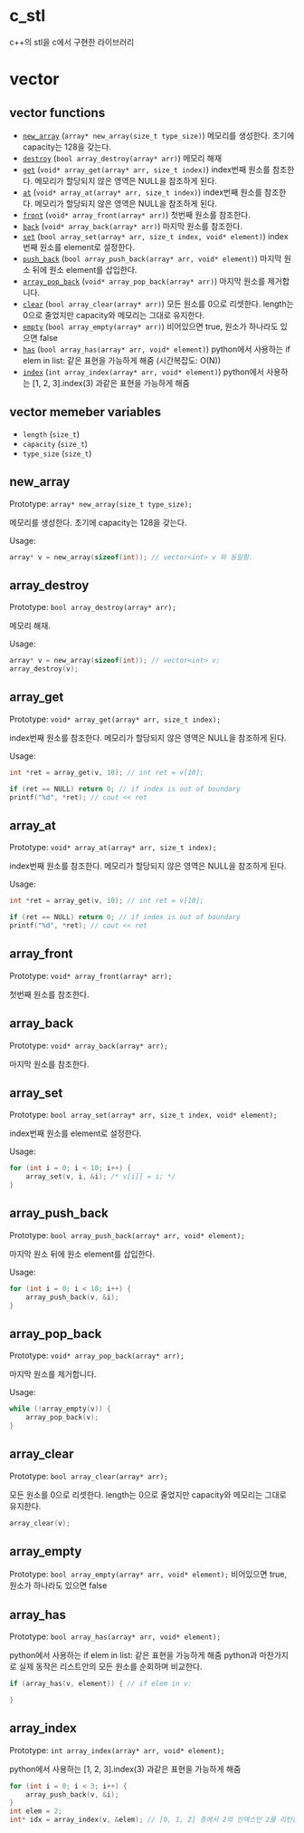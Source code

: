 # c_stl

c++의 stl을 c에서 구현한 라이브러리

# vector

## vector functions

 - [`new_array`](#new_array) (`array* new_array(size_t type_size)`) 메모리를 생성한다. 초기에 capacity는 128을 갖는다.
 - [`destroy`](#array_destroy) (`bool array_destroy(array* arr)`) 메모리 해재
 - [`get`](#array_get) (`void* array_get(array* arr, size_t index)`) index번째 원소를 참조한다. 메모리가 할당되지 않은 영역은 NULL을 참조하게 된다.
 - [`at`](#array_at) (`void* array_at(array* arr, size_t index)`) index번째 원소를 참조한다. 메모리가 할당되지 않은 영역은 NULL을 참조하게 된다.
 - [`front`](#array_front) (`void* array_front(array* arr)`) 첫번째 원소를 참조한다.
 - [`back`](#array_back) (`void* array_back(array* arr)`) 마지막 원소를 참조한다.
 - [`set`](#array_set) (`bool array_set(array* arr, size_t index, void* element)`) index번째 원소를 element로 설정한다.
 - [`push_back`](#array_push_back) (`bool array_push_back(array* arr, void* element)`) 마지막 원소 뒤에 원소 element를 삽입한다.
 - [`array_pop_back`](#array_pop_back) (`void* array_pop_back(array* arr)`) 마지막 원소를 제거합니다.
 - [`clear`](#array_clear) (`bool array_clear(array* arr)`) 모든 원소를 0으로 리셋한다. length는 0으로 줄었지만 capacity와 메모리는 그대로 유지한다.
 - [`empty`](#array_empty) (`bool array_empty(array* arr)`) 비어있으면 true, 원소가 하나라도 있으면 false
 - [`has`](#array_has) (`bool array_has(array* arr, void* element)`) python에서 사용하는 if elem in list: 같은 표현을 가능하게 해줌 (시간복잡도: O(N))
 - [`index`](#array_index) (`int array_index(array* arr, void* element)`) python에서 사용하는 [1, 2, 3].index(3) 과같은 표현을 가능하게 해줌

## vector memeber variables

 - `length` (`size_t`) 
 - `capacity` (`size_t`)
 - `type_size` (`size_t`)

## new_array

Prototype: `array* new_array(size_t type_size);`

메모리를 생성한다. 초기에 capacity는 128을 갖는다.

Usage:

```c
array* v = new_array(sizeof(int)); // vector<int> v 와 동일함.
```

## array_destroy
Prototype: `bool array_destroy(array* arr);`

메모리 해재.

Usage:
```c
array* v = new_array(sizeof(int)); // vector<int> v;
array_destroy(v);
```

## array_get
Prototype: `void* array_get(array* arr, size_t index);`

index번째 원소를 참조한다. 메모리가 할당되지 않은 영역은 NULL을 참조하게 된다.

Usage:
```c
int *ret = array_get(v, 10); // int ret = v[10];

if (ret == NULL) return 0; // if index is out of boundary
printf("%d", *ret); // cout << ret
```

## array_at
Prototype: `void* array_at(array* arr, size_t index);`

index번째 원소를 참조한다. 메모리가 할당되지 않은 영역은 NULL을 참조하게 된다.

Usage:
```c
int *ret = array_get(v, 10); // int ret = v[10];

if (ret == NULL) return 0; // if index is out of boundary
printf("%d", *ret); // cout << ret
```

## array_front
Prototype: `void* array_front(array* arr);`

첫번째 원소를 참조한다.

## array_back
Prototype: `void* array_back(array* arr);`

마지막 원소를 참조한다.

## array_set
Prototype: `bool array_set(array* arr, size_t index, void* element);`

index번째 원소를 element로 설정한다.

Usage:
```c
for (int i = 0; i < 10; i++) {
    array_set(v, i, &i); /* v[i]] = i; */
}

```

## array_push_back
Prototype: `bool array_push_back(array* arr, void* element);`

마지막 원소 뒤에 원소 element를 삽입한다.

Usage:
```c
for (int i = 0; i < 10; i++) {
    array_push_back(v, &i);
}
```

## array_pop_back
Prototype: `void* array_pop_back(array* arr);`

마지막 원소를 제거합니다.

Usage:
```c
while (!array_empty(v)) {
    array_pop_back(v);
}
```

## array_clear
Prototype: `bool array_clear(array* arr);`

모든 원소를 0으로 리셋한다.
length는 0으로 줄었지만 capacity와 메모리는 그대로 유지한다.

```c
array_clear(v);
```

## array_empty
Prototype: `bool array_empty(array* arr, void* element);`
비어있으면 true, 원소가 하나라도 있으면 false

## array_has
Prototype: `bool array_has(array* arr, void* element);`

python에서 사용하는 if elem in list: 같은 표현을 가능하게 해줌
python과 마찬가지로 실제 동작은 리스트안의 모든 원소를 순회하며 비교한다.

```c
if (array_has(v, element)) { // if elem in v:

}
```

## array_index
Prototype: `int array_index(array* arr, void* element);`

python에서 사용하는 [1, 2, 3].index(3) 과같은 표현을 가능하게 해줌

```c
for (int i = 0; i < 3; i++) {
    array_push_back(v, &i);
}
int elem = 2;
int* idx = array_index(v, &elem); // [0, 1, 2] 중에서 2의 인덱스인 2를 리턴합니다.

```
